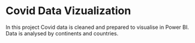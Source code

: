 # Covid Data Vizualization

In this project Covid data is cleaned and prepared to visualise in Power BI. Data is analysed by continents and countries.
